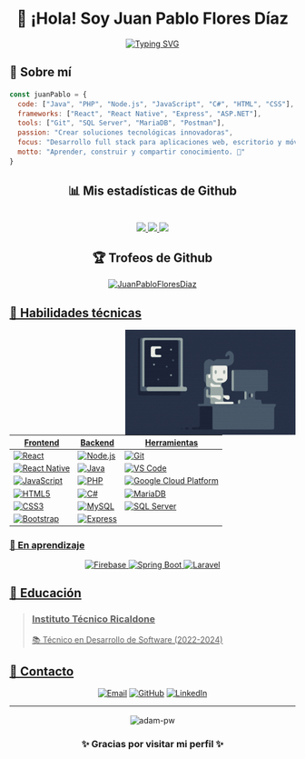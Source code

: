<div align="center">
  
# 👋 ¡Hola! Soy Juan Pablo Flores Díaz
[![Typing SVG](https://readme-typing-svg.herokuapp.com?font=Fira+Code&size=26&duration=3000&pause=1000&color=E8CF00&background=FFFFFF00&width=435&lines=Full+stack+developer;Desarrollador+apasionado;PHP+developer;Java+developer;Javascript+developer)](https://git.io/typing-svg)
</div>

## 🌟 Sobre mí
```javascript
const juanPablo = {
  code: ["Java", "PHP", "Node.js", "JavaScript", "C#", "HTML", "CSS"],
  frameworks: ["React", "React Native", "Express", "ASP.NET"],
  tools: ["Git", "SQL Server", "MariaDB", "Postman"],
  passion: "Crear soluciones tecnológicas innovadoras",
  focus: "Desarrollo full stack para aplicaciones web, escritorio y móviles",
  motto: "Aprender, construir y compartir conocimiento. 🚀"
}
```
<div align="center">
  
## 📊 Mis estadísticas de Github
  <br/>
  <a href="https://github.com/JuanPabloFloresDiaz">
    <img height="180em" src="https://github-readme-stats-eight-theta.vercel.app/api?username=JuanPabloFloresDiaz&show_icons=true&theme=algolia&include_all_commits=true&count_private=true"/>
    <img height="180em" src="https://github-readme-stats-eight-theta.vercel.app/api/top-langs/?username=JuanPabloFloresDiaz&layout=compact&langs_count=10&theme=algolia"/>
    <img height="180em" src="https://github-readme-streak-stats.herokuapp.com/?user=JuanPabloFloresDiaz&theme=algolia"/></a> </p>
  </a>
  
## 🏆 Trofeos de Github
  <p align="center"> <a href="https://github.com/ryo-ma/github-profile-trophy"><img src="https://github-profile-trophy.vercel.app/?username=JuanPabloFloresDiaz&theme=algolia&column=7" alt="JuanPabloFloresDiaz" />
</div>

## 💝 Habilidades técnicas

<div align="center">
  <img alt="Night Coding" src="https://raw.githubusercontent.com/AVS1508/AVS1508/master/assets/Night-Coding.gif" align="right"/>

| Frontend                     | Backend                         | Herramientas                  |
|------------------------------|---------------------------------|--------------------------------|
| ![React](https://img.shields.io/badge/-React-61DAFB?style=flat-square&logo=react&logoColor=black) | ![Node.js](https://img.shields.io/badge/-Node.js-339933?style=flat-square&logo=node.js&logoColor=white) | ![Git](https://img.shields.io/badge/-Git-F05032?style=flat-square&logo=git&logoColor=white) |
| ![React Native](https://img.shields.io/badge/-React%20Native-61DAFB?style=flat-square&logo=react&logoColor=black) | ![Java](https://img.shields.io/badge/-Java-007396?style=flat-square&logo=java&logoColor=white) | ![VS Code](https://img.shields.io/badge/-VS%20Code-007ACC?style=flat-square&logo=visual-studio-code&logoColor=white) |
| ![JavaScript](https://img.shields.io/badge/-JavaScript-F7DF1E?style=flat-square&logo=javascript&logoColor=black) | ![PHP](https://img.shields.io/badge/-PHP-777BB4?style=flat-square&logo=php&logoColor=white) | ![Google Cloud Platform](https://img.shields.io/badge/-Google%20Cloud%20Platform-4285F4?style=flat-square&logo=google-cloud&logoColor=white) |
| ![HTML5](https://img.shields.io/badge/-HTML5-E34F26?style=flat-square&logo=html5&logoColor=white) | ![C#](https://img.shields.io/badge/-C%23-239120?style=flat-square&logo=c-sharp&logoColor=white) | ![MariaDB](https://img.shields.io/badge/-MariaDB-003545?style=flat-square&logo=mariadb&logoColor=white) |
| ![CSS3](https://img.shields.io/badge/-CSS3-1572B6?style=flat-square&logo=css3&logoColor=white) | ![MySQL](https://img.shields.io/badge/-MySQL-4479A1?style=flat-square&logo=mysql&logoColor=white) | ![SQL Server](https://img.shields.io/badge/-SQL%20Server-CC2927?style=flat-square&logo=microsoft-sql-server&logoColor=white) |
| ![Bootstrap](https://img.shields.io/badge/-Bootstrap-7952B3?style=flat-square&logo=bootstrap&logoColor=white) | ![Express](https://img.shields.io/badge/-Express-000000?style=flat-square&logo=express&logoColor=white) | |

</div>

### 🚀 En aprendizaje

<div align="center">

![Firebase](https://img.shields.io/badge/-Firebase-FFCA28?style=flat-square&logo=firebase&logoColor=black)
![Spring Boot](https://img.shields.io/badge/-Spring%20Boot-6DB33F?style=flat-square&logo=spring&logoColor=white)
![Laravel](https://img.shields.io/badge/-Laravel-FF2D20?style=flat-square&logo=laravel&logoColor=white)

</div>


## 📒 Educación

> ### Instituto Técnico Ricaldone
> 📚 Técnico en Desarrollo de Software (2022-2024)

## 📩 Contacto

<div align="center">
  
[![Email](https://img.shields.io/badge/-Email-EA4335?style=for-the-badge&logo=gmail&logoColor=white)](mailto:pablojuanfd@gmail.com)
[![GitHub](https://img.shields.io/badge/-GitHub-181717?style=for-the-badge&logo=github&logoColor=white)](https://github.com/JuanPabloFloresDiaz)
[![LinkedIn](https://img.shields.io/badge/-LinkedIn-0077B5?style=for-the-badge&logo=linkedin&logoColor=white)](https://www.linkedin.com/in/juan-pablo-flores-d%C3%ADaz-5271b533a/)


</div>

---
<div align="center">  
<p><img align="center" src="https://github.com/Adam-pw/Adam-pw/blob/main/animation_500_kxa883sd.gif" alt="adam-pw" /></p>
</div>

<div align="center">  
  
### ✨ Gracias por visitar mi perfil ✨
</div>
